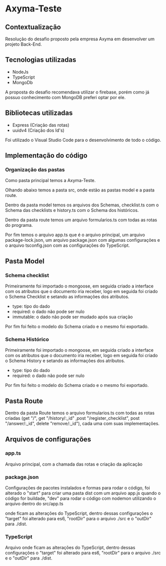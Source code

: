 # Axyma-Teste

<section>
  <h2>Contextualização</h2>
    <p> Resolução do desafio proposto pela empresa Axyma em desenvolver um projeto Back-End. </p>
</section>

<section>
  <h2>Tecnologias utilizadas</h2>
    <ul>
      <li>NodeJs</li>
      <li>TypeScript</li>
      <li>MongoDb</li>
    </ul>
    <p> A proposta do desafio recomendava utilizar o firebase, porém como já possuo conhecimento com MongoDB preferi optar por ele. </p>
    <h2>Bibliotecas utilizadas</h2>
    <ul>
      <li>Express (Criação das rotas)</li>
      <li>uuidv4 (Criação dos Id's)</li>
    </ul>
    <p> Foi utilizado o Visual Studio Code para o desenvolvimento de todo o código. </p>
</section>
  
<section>
  <h2>Implementação do código</h2>
  <h3>Organização das pastas</h3>
  <p>Como pasta principal temos a Axyma-Teste.</p>
  <p>Olhando abaixo temos a pasta src, onde estão as pastas model e a pasta route.</p>
  <p>Dentro da pasta model temos os arquivos dos Schemas, checklist.ts com o Schema das checklists e history.ts com o Schema dos históricos.</p>
  <p>Dentro da pasta route temos um arquivo formularios.ts com todas as rotas do programa.</p>
  <p>Por fim temos o arquivo app.ts que é o arquivo principal, um arquivo package-lock.json, um arquivo package.json com algumas configurações e o arquivo tsconfig.json com as configurações do TypeScript.</p>
  
  <h2> Pasta Model </h2>
  <article>
    <h3>Schema checklist</h3>
    <p>Primeiramente foi importado o mongoose, em seguida criado a interface com os atributos que o documento iria receber, logo em seguida foi criado o Schema Checklist e setando as informações dos atributos.</p>
    <ul>
      <li>type: tipo do dado</li>
      <li>required: o dado não pode ser nulo</li>
      <li>immutable: o dado não pode ser mudado após sua criação</li>
    </ul>
    <p>Por fim foi feito o modelo do Schema criado e o mesmo foi exportado.</p>
  </article>
  
  <article>
    <h3>Schema Histórico</h3>
    <p>Primeiramente foi importado o mongoose, em seguida criado a interface com os atributos que o documento iria receber, logo em seguida foi criado o Schema History e setando as informações dos atributos.</p>
    <ul>
      <li>type: tipo do dado</li>
      <li>required: o dado não pode ser nulo</li>
    </ul>
    <p>Por fim foi feito o modelo do Schema criado e o mesmo foi exportado.</p>
  </article>

</section>

<section>
  <h2>Pasta Route</h2>
  <p>Dentro da pasta Route temos o arquivo formularios.ts com todas as rotas criadas (get "/", get "/history/:_id" ,post "/register_checklist", post "/answer/:_id", delete "remove/:_id"), cada uma com suas implementações.
</section>

<section>
  <h2>Arquivos de configurações</h2>
  <h3>app.ts</h3>
  <p>Arquivo principal, com a chamada das rotas e criação da aplicação<p>
  <h3>package.json</h3>
  <p>Configurações de pacotes instalados e formas para rodar o código, foi alterado o "start" para criar uma pasta dist com um arquivo app.js quando o código for buildade, "dev" para rodar o código com nodemon utilizando o arquivo dentro do src/app.ts</p>  onde ficam as alterações do TypeScript, dentro dessas configurações o "target" foi alterado para es6, "rootDir" para o arquivo ./src e o "outDir" para ./dist.</p>
  <h3>TypeScript</h3>
  <p>Arquivo onde ficam as alterações do TypeScript, dentro dessas configurações o "target" foi alterado para es6, "rootDir" para o arquivo ./src e o "outDir" para ./dist.</p>
</section>

